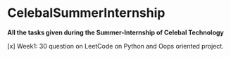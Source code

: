 # CelebalSummerInternship
**All the tasks given during the Summer-Internship of Celebal Technology**

[x] Week1: 30 question on LeetCode on Python and Oops oriented project. 

